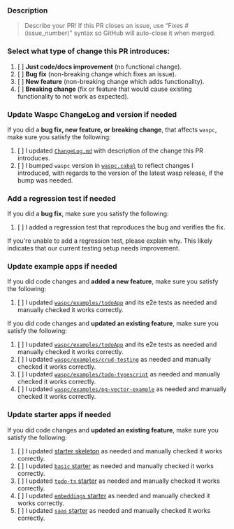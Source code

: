 ### Description

> Describe your PR! If this PR closes an issue, use “Fixes #(issue_number)" syntax so GitHub will auto-close it when merged.

### Select what type of change this PR introduces:

1. [ ] **Just code/docs improvement** (no functional change).
2. [ ] **Bug fix** (non-breaking change which fixes an issue).
3. [ ] **New feature** (non-breaking change which adds functionality).
4. [ ] **Breaking change** (fix or feature that would cause existing functionality to not work as expected).

### Update Waspc ChangeLog and version if needed

If you did a **bug fix, new feature, or breaking change**, that affects `waspc`, make sure you satisfy the following:

1. [ ] I updated [`ChangeLog.md`](https://github.com/wasp-lang/wasp/blob/main/waspc/ChangeLog.md) with description of the change this PR introduces.
2. [ ] I bumped `waspc` version in [`waspc.cabal`](https://github.com/wasp-lang/wasp/blob/main/waspc/waspc.cabal) to reflect changes I introduced, with regards to the version of the latest wasp release, if the bump was needed.

### Add a regression test if needed

If you did a **bug fix**, make sure you satisfy the following:

1. [ ]  I added a regression test that reproduces the bug and verifies the fix.

If you're unable to add a regression test, please explain why. 
This likely indicates that our current testing setup needs improvement.

### Update example apps if needed

If you did code changes and **added a new feature**, make sure you satisfy the following:

1. [ ] I updated [`waspc/examples/todoApp`](https://github.com/wasp-lang/wasp/tree/main/waspc/examples/todoApp) and its e2e tests as needed and manually checked it works correctly.

If you did code changes and **updated an existing feature**, make sure you satisfy the following:

1. [ ] I updated [`waspc/examples/todoApp`](https://github.com/wasp-lang/wasp/tree/main/waspc/examples/todoApp) and its e2e tests as needed and manually checked it works correctly.
2. [ ] I updated [`waspc/examples/crud-testing`](https://github.com/wasp-lang/wasp/tree/main/waspc/examples/crud-testing) as needed and manually checked it works correctly.
3. [ ] I updated [`waspc/examples/todo-typescript`](https://github.com/wasp-lang/wasp/tree/main/waspc/examples/todo-typescript) as needed and manually checked it works correctly.
4. [ ] I updated [`waspc/examples/pg-vector-example`](https://github.com/wasp-lang/wasp/tree/main/waspc/examples/pg-vector-example) as needed and manually checked it works correctly.


### Update starter apps if needed

If you did code changes and **updated an existing feature**, make sure you satisfy the following:

1. [ ] I updated [starter skeleton](https://github.com/wasp-lang/wasp/tree/main/waspc/data/Cli/templates/skeleton) as needed and manually checked it works correctly.
2. [ ] I updated [`basic` starter](https://github.com/wasp-lang/wasp/tree/main/waspc/data/Cli/templates/basic) as needed and manually checked it works correctly.
3. [ ] I updated [`todo-ts` starter](https://github.com/wasp-lang/starters/tree/dev/todo-ts) as needed and manually checked it works correctly.
4. [ ] I updated [`embeddings` starter](https://github.com/wasp-lang/starters/tree/dev/embeddings) as needed and manually checked it works correctly.
5. [ ] I updated [`saas` starter](https://github.com/wasp-lang/open-saas/tree/main/template) as needed and manually checked it works correctly.

